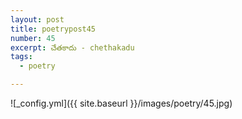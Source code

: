 ```yaml
---
layout: post
title: poetrypost45
number: 45
excerpt: చేతకాదు - chethakadu
tags:
  - poetry

---
```




![_config.yml]({{ site.baseurl }}/images/poetry/45.jpg)

